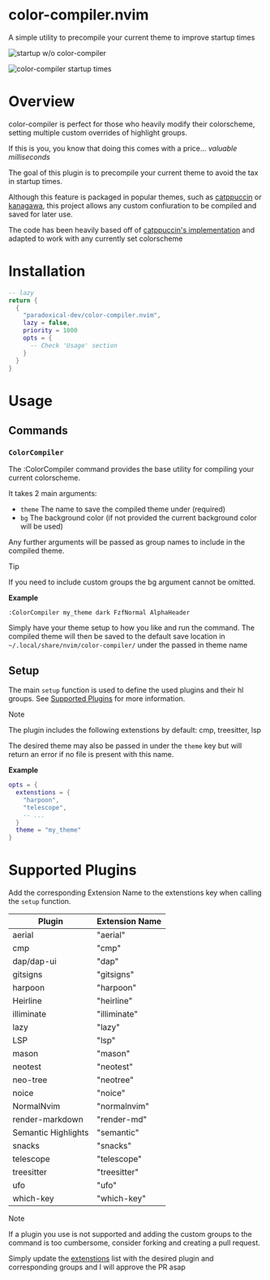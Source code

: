 # color-compiler.nvim

A simple utility to precompile your current theme to improve startup times

![startup w/o color-compiler](https://i.imgur.com/FmK0LbX.png)

![color-compiler startup times](https://i.imgur.com/3VVB9JL.png)

# Overview

color-compiler is perfect for those who heavily modify their colorscheme, setting multiple custom overrides of highlight groups.

If this is you, you know that doing this comes with a price... *valuable milliseconds*

The goal of this plugin is to precompile your current theme to avoid the tax in startup times.

Although this feature is packaged in popular themes, such as [catppuccin](https://github.com/catppuccin/nvim) or [kanagawa](https://github.com/rebelot/kanagawa.nvim), this project allows any custom confiuration to be compiled and saved for later use.

The code has been heavily based off of [catppuccin's implementation](https://github.com/catppuccin/nvim/blob/f8a155ab5891c5d2fb709b7e85627f1783d5a5d9/lua/catppuccin/lib/compiler.lua) and adapted to work with any currently set colorscheme

# Installation

```lua
-- lazy
return {
  {
    "paradoxical-dev/color-compiler.nvim",
    lazy = false,
    priority = 1000
    opts = {
      -- Check 'Usage' section
    }
  }
}
```

# Usage

## Commands

### `ColorCompiler`

The :ColorCompiler command provides the base utility for compiling your current colorscheme.

It takes 2 main arguments:

  - `theme` The name to save the compiled theme under (required)
  - `bg` The background color (if not provided the current background color will be used)

Any further arguments will be passed as group names to include in the compiled theme.

> [!TIP]
> If you need to include custom groups the bg argument cannot be omitted.

**Example**
```
:ColorCompiler my_theme dark FzfNormal AlphaHeader
```

Simply have your theme setup to how you like and run the command. The compiled theme will then be saved to the default save location in `~/.local/share/nvim/color-compiler/` under the passed in theme name

## Setup

The main `setup` function is used to define the used plugins and their hl groups. See [Supported Plugins](#Supported-Plugins) for more information.

> [!NOTE]
> The plugin includes the following extenstions by default: cmp, treesitter, lsp

The desired theme may also be passed in under the `theme` key but will return an error if no file is present with this name.

**Example**
```lua
opts = {
  extenstions = {
    "harpoon",
    "telescope",
    -- ...
  }
  theme = "my_theme"
}
```

# Supported Plugins

Add the corresponding Extension Name to the extenstions key when calling the `setup` function.

| **Plugin**         | **Extension Name**       |
|--------------------|--------------------------|
| aerial             | "aerial"                 |
| cmp                | "cmp"                    |
| dap/dap-ui         | "dap"                    |
| gitsigns           | "gitsigns"               |
| harpoon            | "harpoon"                |
| Heirline           | "heirline"               |
| illiminate         | "illiminate"             |
| lazy               | "lazy"                   |
| LSP                | "lsp"                    |
| mason              | "mason"                  |
| neotest            | "neotest"                |
| neo-tree           | "neotree"                |
| noice              | "noice"                  |
| NormalNvim         | "normalnvim"             |
| render-markdown    | "render-md"              |
| Semantic Highlights | "semantic"              |
| snacks             | "snacks"                 |
| telescope          | "telescope"              |
| treesitter         | "treesitter"             |
| ufo                | "ufo"                    |
| which-key          | "which-key"              |

> [!NOTE]
> If a plugin you use is not supported and adding the custom groups to the command is too cumbersome, consider forking and creating a pull request.
> 
> Simply update the [extenstions](lua/color-compiler/groups/extenstions) list with the desired plugin and corresponding groups and I will approve the PR asap
